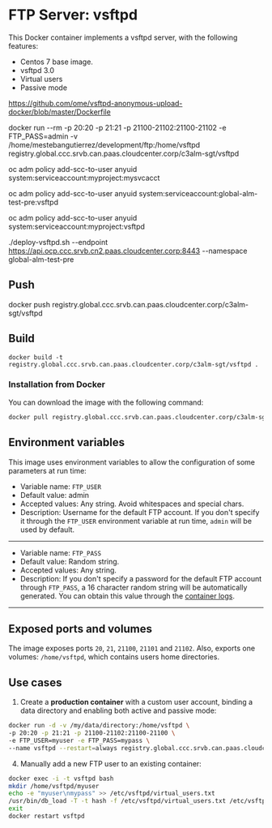 # FTP Server: vsftpd

This Docker container implements a vsftpd server, with the following features:

 * Centos 7 base image.
 * vsftpd 3.0
 * Virtual users
 * Passive mode

https://github.com/ome/vsftpd-anonymous-upload-docker/blob/master/Dockerfile


docker run --rm -p 20:20 -p 21:21 -p 21100-21102:21100-21102 -e FTP_PASS=admin -v /home/mestebangutierrez/development/ftp:/home/vsftpd registry.global.ccc.srvb.can.paas.cloudcenter.corp/c3alm-sgt/vsftpd

oc adm policy add-scc-to-user anyuid system:serviceaccount:myproject:mysvcacct

oc adm policy add-scc-to-user anyuid system:serviceaccount:global-alm-test-pre:vsftpd

oc adm policy add-scc-to-user anyuid system:serviceaccount:myproject:vsftpd

./deploy-vsftpd.sh --endpoint https://api.ocp.ccc.srvb.cn2.paas.cloudcenter.corp:8443 --namespace global-alm-test-pre

## Push
docker push registry.global.ccc.srvb.can.paas.cloudcenter.corp/c3alm-sgt/vsftpd

## Build
```
docker build -t registry.global.ccc.srvb.can.paas.cloudcenter.corp/c3alm-sgt/vsftpd .
```

### Installation from Docker

You can download the image with the following command:

```bash
docker pull registry.global.ccc.srvb.can.paas.cloudcenter.corp/c3alm-sgt/vsftpd
```

Environment variables
----

This image uses environment variables to allow the configuration of some parameters at run time:

* Variable name: `FTP_USER`
* Default value: admin
* Accepted values: Any string. Avoid whitespaces and special chars.
* Description: Username for the default FTP account. If you don't specify it through the `FTP_USER` environment variable at run time, `admin` will be used by default.

----

* Variable name: `FTP_PASS`
* Default value: Random string.
* Accepted values: Any string.
* Description: If you don't specify a password for the default FTP account through `FTP_PASS`, a 16 character random string will be automatically generated. You can obtain this value through the [container logs](https://docs.docker.com/engine/reference/commandline/container_logs/).

----

Exposed ports and volumes
----

The image exposes ports `20`, `21`, `21100`, `21101` and `21102`. Also, exports one volumes: `/home/vsftpd`, which contains users home directories.

Use cases
----

1) Create a **production container** with a custom user account, binding a data directory and enabling both active and passive mode:

```bash
docker run -d -v /my/data/directory:/home/vsftpd \
-p 20:20 -p 21:21 -p 21100-21102:21100-21100 \
-e FTP_USER=myuser -e FTP_PASS=mypass \
--name vsftpd --restart=always registry.global.ccc.srvb.can.paas.cloudcenter.corp/c3alm-sgt/vsftpd
```

4) Manually add a new FTP user to an existing container:
```bash
docker exec -i -t vsftpd bash
mkdir /home/vsftpd/myuser
echo -e "myuser\nmypass" >> /etc/vsftpd/virtual_users.txt
/usr/bin/db_load -T -t hash -f /etc/vsftpd/virtual_users.txt /etc/vsftpd/virtual_users.db
exit
docker restart vsftpd
```
